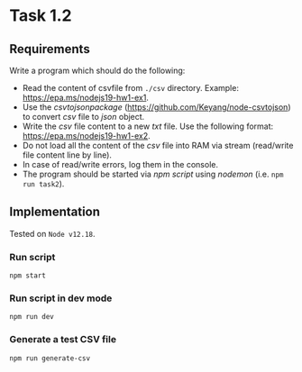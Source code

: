 # Task 1.2

## Requirements

Write a program which should do the following:
- Read the content of csvfile from `./csv` directory. Example: https://epa.ms/nodejs19-hw1-ex1.
- Use the *csvtojsonpackage* (https://github.com/Keyang/node-csvtojson) to convert *csv* file to *json* object.
- Write the *csv* file content to a new *txt* file. Use the following format: https://epa.ms/nodejs19-hw1-ex2.
- Do not load all the content of the *csv* file into RAM via stream (read/write file content line by line).
- In case of read/write errors, log them in the console.
- The program should be started via *npm script* using *nodemon* (i.e. `npm run task2`).


## Implementation

Tested on `Node v12.18`.

### Run script

`npm start`

### Run script in dev mode

`npm run dev`

### Generate a test CSV file

`npm run generate-csv`
